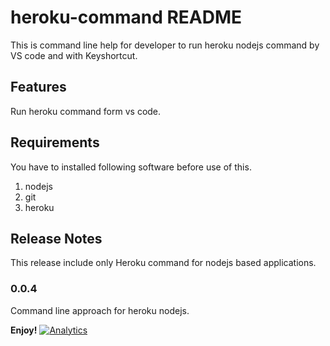 # heroku-command README

This is command line help for developer to run heroku nodejs command by VS code and with Keyshortcut.

## Features

Run heroku command form vs code.

## Requirements

You have to installed following software before use of this.
1. nodejs
2. git
3. heroku


## Release Notes

This release include only Heroku command for nodejs based applications.

### 0.0.4

Command line approach for heroku nodejs.

**Enjoy!**
[![Analytics](https://ga-beacon.appspot.com/UA-70337513-11/chromeskel_a/readme)](https://marketplace.visualstudio.com/items?itemName=pkosta2005.heroku-command)